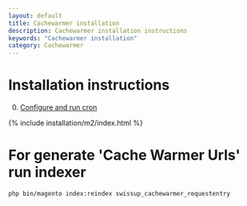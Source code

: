 ```yaml
---
layout: default
title: Cachewarmer installation
description: Cachewarmer installation instructions
keywords: "Cachewarmer installation"
category: Cachewarmer
---
```


# Installation instructions

0. [Configure and run cron](https://devdocs.magento.com/guides/v2.3/config-guide/cli/config-cli-subcommands-cron.html)

{% include installation/m2/index.html %}


# For generate 'Cache Warmer Urls' run indexer

```bash
php bin/magento index:reindex swissup_cachewarmer_requestentry
```

